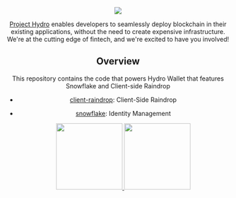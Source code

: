 <div align="center">
<p>
<img src="https://www.hydrogenplatform.com/images/logo_hydro.png">
</p>

[Project Hydro](http://www.projecthydro.com) enables developers to seamlessly deploy blockchain in their existing applications, without the need to create expensive infrastructure. We're at the cutting edge of fintech, and we're excited to have you involved!

## Overview

This repository contains the code that powers Hydro Wallet that features Snowflake and Client-side Raindrop

- [client-raindrop](./client-raindrop): Client-Side Raindrop
- [snowflake](./snowflake): Identity Management

  <p>
    <a href="#">
    <img src="assets/images/appstore.png" width="150"/>
  </a>
  <a href="#">
    <img src="assets/images/playstore.png" width="150"/>
  </a>
  </p>

</div>

